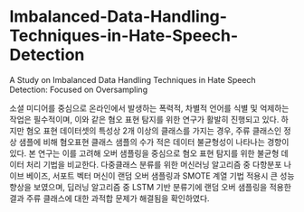 # Imbalanced-Data-Handling-Techniques-in-Hate-Speech-Detection
A Study on Imbalanced Data Handling Techniques in Hate Speech Detection: Focused on Oversampling

소셜 미디어를 중심으로 온라인에서 발생하는 폭력적, 차별적 언어를 식별 및 억제하는 작업은 필수적이며, 이와 같은 혐오 표현 탐지를 위한 연구가 활발히 진행되고 있다. 하지만 혐오 표현 데이터셋의 특성상 2개 이상의 클래스를 가지는 경우, 주류 클래스인 정상 샘플에 비해 혐오표현 클래스 샘플의 수가 적은 데이터 불균형성이 나타나는 경향이 있다. 본 연구는 이를 고려해 오버 샘플링을 중심으로 혐오 표현 탐지를 위한 불균형 데이터 처리 기법을 비교한다. 다중클래스 분류를 위한 머신러닝 알고리즘 중 다항분포 나이브 베이즈, 서포트 벡터 머신이 랜덤 오버 샘플링과 SMOTE 계열 기법 적용시 큰 성능 향상을 보였으며, 딥러닝 알고리즘 중 LSTM 기반 분류기에 랜덤 오버 샘플링을 적용한 결과 주류 클래스에 대한 과적합 문제가 해결됨을 확인하였다.
